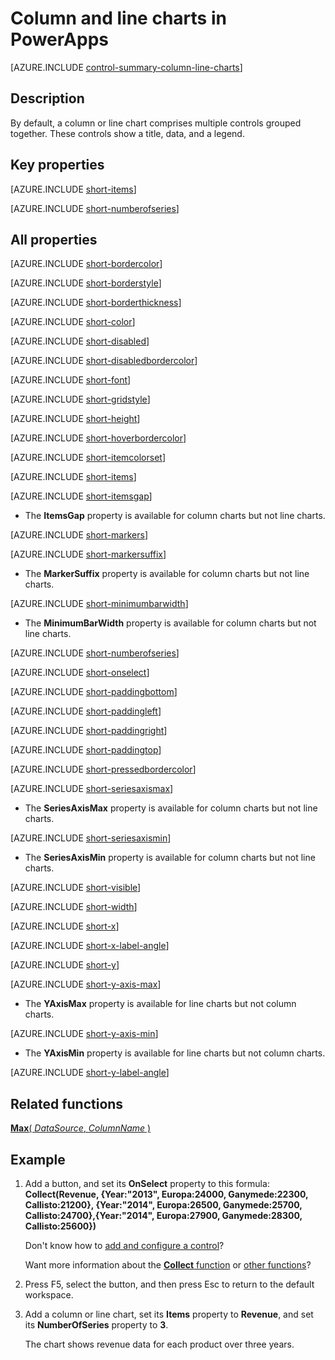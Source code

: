<properties
    pageTitle="Column and line charts: reference | Microsoft PowerApps"
    description="Information, including properties and examples, about column and line charts"
    services=""
    suite="powerapps"
    documentationCenter="na"
    authors="aftowen"
    manager="erikre"
    editor=""
    tags=""/>

<tags
   ms.service="powerapps"
   ms.devlang="na"
   ms.topic="article"
   ms.tgt_pltfrm="na"
   ms.workload="na"
   ms.date="03/11/2016"
   ms.author="anneta"/>

# Column and line charts in PowerApps #
[AZURE.INCLUDE [control-summary-column-line-charts](../../includes/control-summary-column-line-charts.md)]

## Description ##
By default, a column or line chart comprises multiple controls grouped together. These controls show a title, data, and a legend.

## Key properties ##

[AZURE.INCLUDE [short-items](../../includes/short-items.md)]

[AZURE.INCLUDE [short-numberofseries](../../includes/short-numberofseries.md)]

## All properties ##

[AZURE.INCLUDE [short-bordercolor](../../includes/short-bordercolor.md)]

[AZURE.INCLUDE [short-borderstyle](../../includes/short-borderstyle.md)]

[AZURE.INCLUDE [short-borderthickness](../../includes/short-borderthickness.md)]

[AZURE.INCLUDE [short-color](../../includes/short-color.md)]

[AZURE.INCLUDE [short-disabled](../../includes/short-disabled.md)]

[AZURE.INCLUDE [short-disabledbordercolor](../../includes/short-disabledbordercolor.md)]

[AZURE.INCLUDE [short-font](../../includes/short-font.md)]

[AZURE.INCLUDE [short-gridstyle](../../includes/short-gridstyle.md)]

[AZURE.INCLUDE [short-height](../../includes/short-height.md)]

[AZURE.INCLUDE [short-hoverbordercolor](../../includes/short-hoverbordercolor.md)]

[AZURE.INCLUDE [short-itemcolorset](../../includes/short-itemcolorset.md)]

[AZURE.INCLUDE [short-items](../../includes/short-items.md)]

[AZURE.INCLUDE [short-itemsgap](../../includes/short-itemsgap.md)]

- The **ItemsGap** property is available for column charts but not line charts.

[AZURE.INCLUDE [short-markers](../../includes/short-markers.md)]

[AZURE.INCLUDE [short-markersuffix](../../includes/short-markersuffix.md)]

- The **MarkerSuffix** property is available for column charts but not line charts.

[AZURE.INCLUDE [short-minimumbarwidth](../../includes/short-minimumbarwidth.md)]

- The **MinimumBarWidth** property is available for column charts but not line charts.

[AZURE.INCLUDE [short-numberofseries](../../includes/short-numberofseries.md)]

[AZURE.INCLUDE [short-onselect](../../includes/short-onselect.md)]

[AZURE.INCLUDE [short-paddingbottom](../../includes/short-paddingbottom.md)]

[AZURE.INCLUDE [short-paddingleft](../../includes/short-paddingleft.md)]

[AZURE.INCLUDE [short-paddingright](../../includes/short-paddingright.md)]

[AZURE.INCLUDE [short-paddingtop](../../includes/short-paddingtop.md)]

[AZURE.INCLUDE [short-pressedbordercolor](../../includes/short-pressedbordercolor.md)]

[AZURE.INCLUDE [short-seriesaxismax](../../includes/short-seriesaxismax.md)]

- The **SeriesAxisMax** property is available for column charts but not line charts.

[AZURE.INCLUDE [short-seriesaxismin](../../includes/short-seriesaxismin.md)]

- The **SeriesAxisMin** property is available for column charts but not line charts.

[AZURE.INCLUDE [short-visible](../../includes/short-visible.md)]

[AZURE.INCLUDE [short-width](../../includes/short-width.md)]

[AZURE.INCLUDE [short-x](../../includes/short-x.md)]

[AZURE.INCLUDE [short-x-label-angle](../../includes/short-x-label-angle.md)]

[AZURE.INCLUDE [short-y](../../includes/short-y.md)]

[AZURE.INCLUDE [short-y-axis-max](../../includes/short-y-axis-max.md)]

- The **YAxisMax** property is available for line charts but not column charts.

[AZURE.INCLUDE [short-y-axis-min](../../includes/short-y-axis-min.md)]

- The **YAxisMin** property is available for line charts but not column charts.

[AZURE.INCLUDE [short-y-label-angle](../../includes/short-y-label-angle.md)]

## Related functions ##

[**Max**( *DataSource*, *ColumnName* )](function-aggregates.md)

## Example ##
1. Add a button, and set its **OnSelect** property to this formula:<br>
**Collect(Revenue, {Year:"2013", Europa:24000, Ganymede:22300, Callisto:21200}, {Year:"2014", Europa:26500, Ganymede:25700, Callisto:24700},{Year:"2014", Europa:27900, Ganymede:28300, Callisto:25600})**

	Don't know how to [add and configure a control](add-configure-controls.md)?

	Want more information about the [**Collect** function](function-clear-collect-clearcollect.md) or [other functions](formula-reference.md)?

1. Press F5, select the button, and then press Esc to return to the default workspace.

1. Add a column or line chart, set its **Items** property to **Revenue**, and set its **NumberOfSeries** property to **3**.

	The chart shows revenue data for each product over three years.
